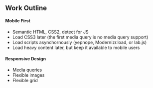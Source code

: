 Work Outline
----------

#### Mobile First

- Semantic HTML, CSS2, detect for JS
- Load CSS3 later (the first media query is no media query support)
- Load scripts asynchornously (yepnope, Modernizr.load, or lab.js)
- Load heavy content later, but keep it available to mobile users


#### Responsive Design

- Media queries
- Flexible images
- Flexible grid